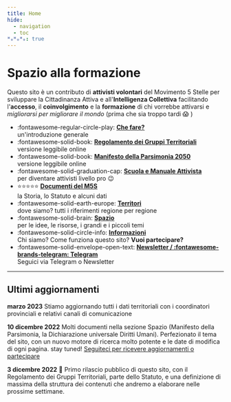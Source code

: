 ```yaml
---
title: Home
hide:
  - navigation
  - toc
ᴴₒᴴₒᴴₒ: true
---
```

# Spazio alla formazione

Questo sito è un contributo di **attivisti volontari** del Movimento 5 Stelle per sviluppare la Cittadinanza Attiva e all'**Intelligenza Collettiva** facilitando l'**accesso**, il **coinvolgimento** e la **formazione** di chi vorrebbe attivarsi e _migliorarsi per migliorare il mondo_ (prima che sia troppo tardi :scream: )

<div class="grid cards" markdown>

- :fontawesome-regular-circle-play: **[Che fare?](partecipazione.md)**  
un'introduzione generale
- :fontawesome-solid-book: **[Regolamento dei Gruppi Territoriali](m5s/documenti/regolamento-gruppi-territoriali.md)**    
versione leggibile online
- :fontawesome-solid-book: **[Manifesto della Parsimonia 2050](spazio/idee/manifesto-parsimonia.md)**    
versione leggibile online
- :fontawesome-solid-graduation-cap: **[Scuola e Manuale Attivista](scuola/index.md)**  
per diventare attivisti livello pro :wink:
- :star::star::star::star::star: **[Documenti del M5S](m5s/index.md)**  
la Storia, lo Statuto e alcuni dati
- :fontawesome-solid-earth-europe: **[Territori](territori/index.md)**  
dove siamo? tutti i riferimenti regione per regione
- :fontawesome-solid-brain: **[Spazio](spazio/index.md)**  
per le idee, le risorse, i grandi e i piccoli temi
- :fontawesome-solid-circle-info: **[Informazioni](info/about.md)**  
Chi siamo? Come funziona questo sito? **Vuoi partecipare?**
- :fontawesome-solid-envelope-open-text: **[Newsletter / :fontawesome-brands-telegram: Telegram](info/contatto.md)**  
Seguici via Telegram o Newsletter
</div>

---

## Ultimi aggiornamenti

**marzo 2023**
Stiamo aggiornando tutti i dati territoriali con i coordinatori provinciali e relativi canali di comunicazione

**10 dicembre 2022**
Molti documenti nella sezione Spazio (Manifesto della Parsimonia, la Dichiarazione universale Diritti Umani). Perfezionato il tema del sito, con un nuovo motore di ricerca molto potente e le date di modifica di ogni pagina. stay tuned! [Seguiteci per ricevere aggiornamenti o partecipare](info/contatto.md)

**3 dicembre 2022**
:loudspeaker: Primo rilascio pubblico di questo sito, con il Regolamento dei Gruppi Territoriali, parte dello Statuto, e una definizione di massima della struttura dei contenuti che andremo a elaborare nelle prossime settimane. 

